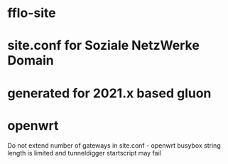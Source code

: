 # fflo-site
# site.conf for Soziale NetzWerke Domain
# generated for 2021.x based gluon
# openwrt

Do not extend number of gateways in site.conf  - openwrt busybox string length is limited and tunneldigger startscript may fail
